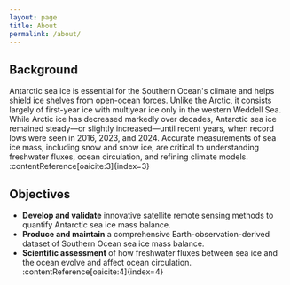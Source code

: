 ```yaml
---
layout: page
title: About
permalink: /about/
---
```


## Background

Antarctic sea ice is essential for the Southern Ocean's climate and helps shield ice shelves from open-ocean forces. Unlike the Arctic, it consists largely of first-year ice with multiyear ice only in the western Weddell Sea. While Arctic ice has decreased markedly over decades, Antarctic sea ice remained steady—or slightly increased—until recent years, when record lows were seen in 2016, 2023, and 2024. Accurate measurements of sea ice mass, including snow and snow ice, are critical to understanding freshwater fluxes, ocean circulation, and refining climate models.  
:contentReference[oaicite:3]{index=3}

## Objectives

- **Develop and validate** innovative satellite remote sensing methods to quantify Antarctic sea ice mass balance.
- **Produce and maintain** a comprehensive Earth-observation-derived dataset of Southern Ocean sea ice mass balance.
- **Scientific assessment** of how freshwater fluxes between sea ice and the ocean evolve and affect ocean circulation.  
:contentReference[oaicite:4]{index=4}

